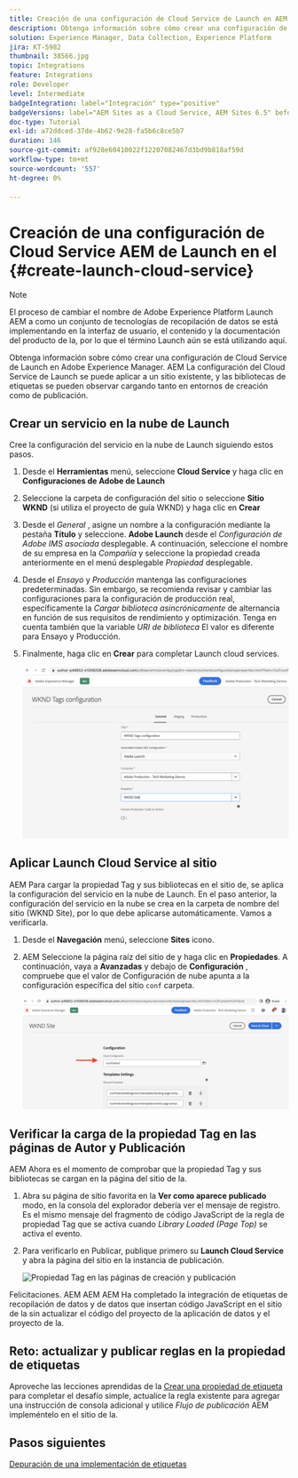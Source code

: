 ```yaml
---
title: Creación de una configuración de Cloud Service de Launch en AEM Sites
description: Obtenga información sobre cómo crear una configuración de Cloud Service AEM de Launch en. La configuración del Cloud Service de Launch se puede aplicar a un sitio existente, y las bibliotecas de etiquetas se pueden observar cargando tanto en entornos de autor como de publicación.
solution: Experience Manager, Data Collection, Experience Platform
jira: KT-5982
thumbnail: 38566.jpg
topic: Integrations
feature: Integrations
role: Developer
level: Intermediate
badgeIntegration: label="Integración" type="positive"
badgeVersions: label="AEM Sites as a Cloud Service, AEM Sites 6.5" before-title="false"
doc-type: Tutorial
exl-id: a72ddced-37de-4b62-9e28-fa5b6c8ce5b7
duration: 146
source-git-commit: af928e60410022f12207082467d3bd9b818af59d
workflow-type: tm+mt
source-wordcount: '557'
ht-degree: 0%

---
```


# Creación de una configuración de Cloud Service AEM de Launch en el {#create-launch-cloud-service}

>[!NOTE]
>
>El proceso de cambiar el nombre de Adobe Experience Platform Launch AEM a como un conjunto de tecnologías de recopilación de datos se está implementando en la interfaz de usuario, el contenido y la documentación del producto de la, por lo que el término Launch aún se está utilizando aquí.

Obtenga información sobre cómo crear una configuración de Cloud Service de Launch en Adobe Experience Manager. AEM La configuración del Cloud Service de Launch se puede aplicar a un sitio existente, y las bibliotecas de etiquetas se pueden observar cargando tanto en entornos de creación como de publicación.

## Crear un servicio en la nube de Launch

Cree la configuración del servicio en la nube de Launch siguiendo estos pasos.

1. Desde el **Herramientas** menú, seleccione **Cloud Service** y haga clic en **Configuraciones de Adobe de Launch**

1. Seleccione la carpeta de configuración del sitio o seleccione **Sitio WKND** (si utiliza el proyecto de guía WKND) y haga clic en **Crear**

1. Desde el _General_ , asigne un nombre a la configuración mediante la pestaña **Título** y seleccione. **Adobe Launch** desde el _Configuración de Adobe IMS asociada_ desplegable. A continuación, seleccione el nombre de su empresa en la _Compañía_ y seleccione la propiedad creada anteriormente en el menú desplegable _Propiedad_ desplegable.

1. Desde el _Ensayo_ y _Producción_ mantenga las configuraciones predeterminadas. Sin embargo, se recomienda revisar y cambiar las configuraciones para la configuración de producción real, específicamente la _Cargar biblioteca asincrónicamente_ de alternancia en función de sus requisitos de rendimiento y optimización. Tenga en cuenta también que la variable _URI de biblioteca_ El valor es diferente para Ensayo y Producción.

1. Finalmente, haga clic en **Crear** para completar Launch cloud services.

   ![Configuración de Cloud Service de Launch](assets/launch-cloud-services-config.png)

## Aplicar Launch Cloud Service al sitio

AEM Para cargar la propiedad Tag y sus bibliotecas en el sitio de, se aplica la configuración del servicio en la nube de Launch. En el paso anterior, la configuración del servicio en la nube se crea en la carpeta de nombre del sitio (WKND Site), por lo que debe aplicarse automáticamente. Vamos a verificarla.

1. Desde el **Navegación** menú, seleccione **Sites** icono.

1. AEM Seleccione la página raíz del sitio de y haga clic en **Propiedades**. A continuación, vaya a **Avanzadas** y debajo de **Configuración** , compruebe que el valor de Configuración de nube apunta a la configuración específica del sitio `conf` carpeta.

   ![Aplicar configuración de Cloud Service al sitio](assets/apply-cloud-services-config-to-site.png)

## Verificar la carga de la propiedad Tag en las páginas de Autor y Publicación

AEM Ahora es el momento de comprobar que la propiedad Tag y sus bibliotecas se cargan en la página del sitio de la.

1. Abra su página de sitio favorita en la **Ver como aparece publicado** modo, en la consola del explorador debería ver el mensaje de registro. Es el mismo mensaje del fragmento de código JavaScript de la regla de propiedad Tag que se activa cuando _Library Loaded (Page Top)_ se activa el evento.

1. Para verificarlo en Publicar, publique primero su **Launch Cloud Service** y abra la página del sitio en la instancia de publicación.

   ![Propiedad Tag en las páginas de creación y publicación](assets/tag-property-on-author-publish-pages.png)

Felicitaciones. AEM AEM AEM Ha completado la integración de etiquetas de recopilación de datos y de datos que insertan código JavaScript en el sitio de la sin actualizar el código del proyecto de la aplicación de datos y el proyecto de la.

## Reto: actualizar y publicar reglas en la propiedad de etiquetas

Aproveche las lecciones aprendidas de la [Crear una propiedad de etiqueta](./create-tag-property.md) para completar el desafío simple, actualice la regla existente para agregar una instrucción de consola adicional y utilice _Flujo de publicación_ AEM impleméntelo en el sitio de la.

## Pasos siguientes

[Depuración de una implementación de etiquetas](debug-tags-implementation.md)
